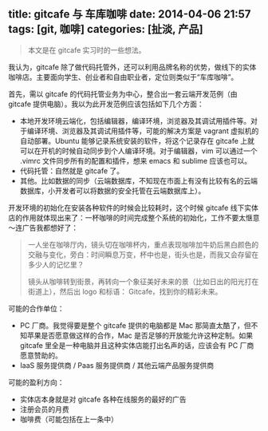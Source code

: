 title: gitcafe 与 车库咖啡
date: 2014-04-06 21:57
tags: [git, 咖啡]
categories: [扯淡, 产品]
---

> 本文是在 gitcafe 实习时的一些想法。

我认为，gitcafe 除了做代码托管外，还可以利用品牌名称的优势，做线下的实体咖啡店。主要面向学生、创业者和自由职业者，定位则类似于“车库咖啡”。

首先，需以 gitcafe 的代码托管业务为中心，整合出一套云端开发范例（由 gitcafe 提供电脑）。我以为此开发范例应该包括如下几个方面：

* 本地开发环境云端化，包括编辑器，编译环境，浏览器及其调试用插件等。对于编译环境、浏览器及其调试用插件等，可能的解决方案是 vagrant 虚拟机的自动部署。Ubuntu 能够记录系统安装的软件，将这个记录存在 gitcafe 上就可以在开机的时候自动同步到个人编译环境。对于编辑器，vim 可以通过一个 .vimrc 文件同步所有的配置和插件，想来 emacs 和 sublime 应该也可以。
* 代码托管：自然就是 gitcafe 了。
* 其他。比如数据的同步（云端数据库，不知现在市面上有没有比较有名的云端数据库，小开发者可以将数据的安全托管在云端数据库上）。

开发环境的初始化在安装各种软件的时候会比较耗时，这个时候 gitcafe 线下实体店的作用就体现出来了：一杯咖啡的时间完成整个系统的初始化，工作不要太惬意～连广告我都想好了：

> 一人坐在咖啡厅内，镜头切在咖啡杯内，重点表现咖啡加牛奶后黑白颜色的交融与变化，旁白：时间瞬息万变，杯中也是，街头也是，而我又会存留在多少人的记忆里？
> 
> 镜头从咖啡转到街景，再转向一个象征美好未来的景（比如日出的阳光打在街道上），然后出 logo 和标语： Gitcafe，找到你的精彩未来。

可能的合作单位：

* PC 厂商。我觉得要是整个 gitcafe 提供的电脑都是 Mac 那简直太酷了，但不知苹果是否愿意做这样的合作，Mac 是否足够的开放能允许这种定制。如果 gitcafe 里全是一种电脑并且这种实体店能打出名声的话，应该会有 PC 厂商愿意赞助的。
* IaaS 服务提供商 / Paas 服务提供商 / 其他云端产品服务提供商

可能的盈利方向：

* 实体店本身就是对 gitcafe 各种在线服务的最好的广告
* 注册会员的月费
* 咖啡费（可能包括在上一条中）


